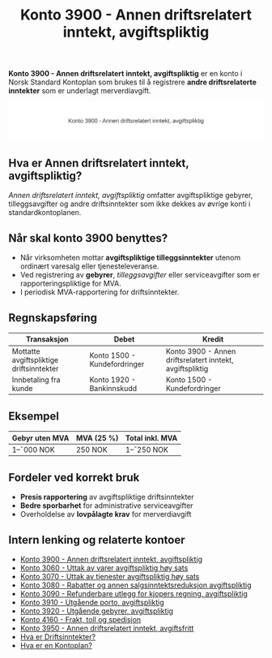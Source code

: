 ﻿---
title: "Konto 3900 - Annen driftsrelatert inntekt, avgiftspliktig"
seoTitle: "3900-annen-driftsrelatert-inntekt-avgiftspliktig"
description: '**Konto 3900 - Annen driftsrelatert inntekt, avgiftspliktig** er en konto i Norsk Standard Kontoplan som brukes til å registrere **andre driftsrelaterte inntek...'
---

**Konto 3900 - Annen driftsrelatert inntekt, avgiftspliktig** er en konto i Norsk Standard Kontoplan som brukes til å registrere **andre driftsrelaterte inntekter** som er underlagt merverdiavgift.

![Illustrasjon av konto 3900 Annen driftsrelatert inntekt, avgiftspliktig](3900-annen-driftsrelatert-inntekt-avgiftspliktig-image.svg)

## Hva er Annen driftsrelatert inntekt, avgiftspliktig?

*Annen driftsrelatert inntekt, avgiftspliktig* omfatter avgiftspliktige gebyrer, tilleggsavgifter og andre driftsinntekter som ikke dekkes av øvrige konti i standardkontoplanen.

## Når skal konto 3900 benyttes?

* Når virksomheten mottar **avgiftspliktige tilleggsinntekter** utenom ordinært varesalg eller tjenesteleveranse.
* Ved registrering av **gebyrer**, *tilleggsavgifter* eller serviceavgifter som er rapporteringspliktige for MVA.
* I periodisk MVA-rapportering for driftsinntekter.

## Regnskapsføring

| Transaksjon                                      | Debet                         | Kredit                                          |
|--------------------------------------------------|-------------------------------|-------------------------------------------------|
| Mottatte avgiftspliktige driftsinntekter         | Konto 1500 - Kundefordringer  | Konto 3900 - Annen driftsrelatert inntekt, avgiftspliktig |
| Innbetaling fra kunde                             | Konto 1920 - Bankinnskudd     | Konto 1500 - Kundefordringer                     |

## Eksempel

| Gebyr uten MVA      | MVA (25 %) | Total inkl. MVA |
|---------------------|------------|-----------------|
| 1–¯000 NOK           | 250 NOK    | 1–¯250 NOK       |

## Fordeler ved korrekt bruk

* **Presis rapportering** av avgiftspliktige driftsinntekter
* **Bedre sporbarhet** for administrative serviceavgifter
* Overholdelse av **lovpålagte krav** for merverdiavgift

## Intern lenking og relaterte kontoer

* [Konto 3900 - Annen driftsrelatert inntekt, avgiftspliktig](/blogs/kontoplan/3900-annen-driftsrelatert-inntekt-avgiftspliktig "Konto 3900 - Annen driftsrelatert inntekt, avgiftspliktig")
* [Konto 3060 - Uttak av varer avgiftspliktig høy sats](/blogs/kontoplan/3060-uttak-av-varer-avgiftspliktig-hoy-sats "Konto 3060 - Uttak av varer avgiftspliktig høy sats")
* [Konto 3070 - Uttak av tjenester avgiftspliktig høy sats](/blogs/kontoplan/3070-uttak-av-tjenester-avgiftspliktig-hoy-sats "Konto 3070 - Uttak av tjenester avgiftspliktig høy sats")
* [Konto 3080 - Rabatter og annen salgsinntektsreduksjon avgiftspliktig](/blogs/kontoplan/3080-rabatter-og-annen-salgsinntektsred-avgiftspl "Konto 3080 - Rabatter og annen salgsinntektsreduksjon avgiftspliktig")
* [Konto 3090 - Refunderbare utlegg for kjopers regning, avgiftspliktig](/blogs/kontoplan/3090-refunderbare-utlegg-for-kjopers-regning-avgiftspl "Konto 3090 - Refunderbare utlegg for kjopers regning, avgiftspliktig")
* [Konto 3910 - Utgående porto, avgiftspliktig](/blogs/kontoplan/3910-utgaende-porto-avgiftspliktig "Konto 3910 - Utgående porto, avgiftspliktig")
* [Konto 3920 - Utgående gebyrer, avgiftspliktig](/blogs/kontoplan/3920-utgaende-gebyrer-avgiftspliktig "Konto 3920 - Utgående gebyrer, avgiftspliktig")
* [Konto 4160 - Frakt, toll og spedisjon](/blogs/kontoplan/4160-frakt-toll-og-spedisjon "Konto 4160 - Frakt, toll og spedisjon")
* [Konto 3950 - Annen driftsrelatert inntekt, avgiftsfritt](/blogs/kontoplan/3950-annen-driftsrelatert-inntekt-avgiftsfritt "Konto 3950 - Annen driftsrelatert inntekt, avgiftsfritt")
* [Hva er Driftsinntekter?](/blogs/regnskap/hva-er-driftsinntekter "Hva er Driftsinntekter? Komplett Guide til Driftsinntekter i Regnskap")
* [Hva er en Kontoplan?](/blogs/regnskap/hva-er-kontoplan "Hva er en Kontoplan? Komplett Guide til Kontoplaner i Norsk Regnskap")







